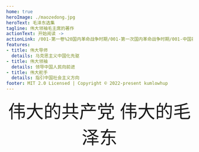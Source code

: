 ```yaml
---
home: true
heroImage: ./maozedong.jpg
heroText: 毛泽东选集
tagline: 伟大领袖毛主席的著作
actionText: 开始阅读 ->
actionLink: /001-第一卷%20国内革命战争时期/001-第一次国内革命战争时期/001-中国社会各阶级的分析
features:
- title: 伟大导师
  details: 马克思主义中国化先驱
- title: 伟大领袖
  details: 领导中国人民向前进
- title: 伟大舵手
  details: 指引中国社会主义方向
footer: MIT 2.0 Licensed | Copyright © 2022-present kumlowhup
---
```


<div align='center' ><font size='70'>伟大的共产党 伟大的毛泽东</font></div>

